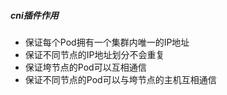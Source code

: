 ##### cni插件作用

* 保证每个Pod拥有一个集群内唯一的IP地址
* 保证不同节点的IP地址划分不会重复
* 保证垮节点的Pod可以互相通信
* 保证不同节点的Pod可以与垮节点的主机互相通信

